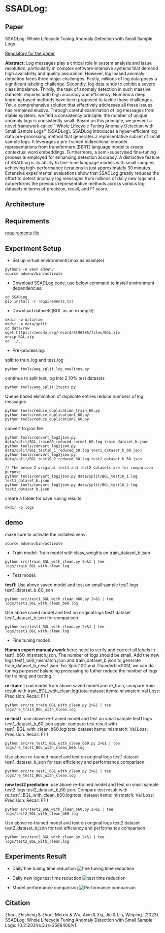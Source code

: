 SSADLog: 
=================================================

## Paper
SSADLog: Whole Lifecycle Tuning Anomaly Detection with Small Sample Logs

[Repository for the paper](https://www.researchgate.net/publication/375629925_SSADLog_Whole_Lifecycle_Tuning_Anomaly_Detection_with_Small_Sample_Logs)

**Abstract:** 
Log messages play a critical role in system analysis and issue resolution, particularly in complex software-intensive systems that demand high availability and quality assurance. However, log-based anomaly detection faces three major challenges. Firstly, millions of log data poses a significant labeling challenge. Secondly, log data tends to exhibit a severe class imbalance. Thirdly, the task of anomaly detection in such massive datasets requires both high accuracy and efficiency. Numerous deep learning based methods have been proposed to tackle those challenges. Yet, a comprehensive solution that effectively addresses all these issues has remained elusive. Through careful examination of log messages from stable systems, we find a consistency principle: the number of unique anomaly logs is consistently small. Based on this principle, we present a novel framework called ``Whole Lifecycle Tuning Anomaly Detection with Small Sample Logs'' (SSADLog). SSADLog introduces a hyper-efficient log data pre-processing method that generates a representative subset of small sample logs. It leverages a pre-trained bidirectional encoder representations from transformers (BERT) language model to create contextual word embeddings. Furthermore, a semi-supervised fine-tuning process is employed for enhancing detection accuracy. A distinctive feature of SSADLog is its ability to fine-tune language models with small samples, achieving high-performance iterations in just approximately 30 minutes. Extensive experimental evaluations show that SSADLog greatly reduces the effort to detect anomaly log messages from millions of daily new logs and outperforms the previous representative methods across various log datasets in terms of precision, recall, and F1 score.

## Architecture

## Requirements
[requirements file](./requirements.txt)

## Experiment Setup
- Set up virtual environment(Linux as example)
```
python3 -m venv advenv
source advenv/bin/activate
```
- Download SSADLog code, use below command to install environment dependencies:
```
cd SSADLog
pip install -r requirements.txt
```
- Download datasets(BGL as an example):
```
mkdir -p data/raw
mkdir -p data/split
cd data/raw
wget https://zenodo.org/record/8196385/files/BGL.zip
unzip BGL.zip
cd ../..
```
- Pre-processing:

split to train_log and test_log
```
python tools/aug_split_log_newlines.py
```
continue to split test_log into 2 10% test datasets
```
python tools/aug_split_2tests.py
```
Queue based elimination of duplicate entries reduce numbers of log messages
```
python tools/reduce_duplication_train_60.py
python tools/reduce_duplication1_60.py
python tools/reduce_duplication2_60.py
```
convert to json file
```
python tools/convert_log2json.py data/split/BGL_train80_reduced_normal_60.log train_dataset_b.json
python tools/convert_log2json.py data/split/BGL_test10_1_reduced_60.log test1_dataset_b_60.json
python tools/convert_log2json.py data/split/BGL_test10_2_reduced_60.log test2_dataset_b_60.json

// The below 2 original test1 and test2 datasets are for comparison purpose
python tools/convert_log2json.py data/split/BGL_test10_1.log test1_dataset_b.json
python tools/convert_log2json.py data/split/BGL_test10_2.log test2_dataset_b.json
```
create a folder for save runing results
```
mkdir -p logs
```

## demo
make sure to activate the installed venv:
```
source advenv/bin/activate
```
- Train model: Train model with class_weights on train_dataset_b.json
```
python src/train_BGL_with_clean.py 2>&1 | tee logs/train_BGL_with_clean.log
```
- Test model:

**test1**: Use above saved model and test on small sample test1 logs test1_dataset_b_60.json
```
python src/test1_BGL_with_clean_b60.py 2>&1 | tee logs/test1_BGL_with_clean_b60.log
```
Use above saved model and test on original logs test1 dataset test1_dataset_b.json for comparison
```
python src/test1_BGL_with_clean.py 2>&1 | tee logs/test1_BGL_with_clean.log
```
- Fine tuning model:

**Human expert manualy work** here: need to verify and correct all labels in test1_b60_mismatch.json. The number of logs should be small. Add the new logs test1_b60_mismatch.json and train_dataset_b.json to generate train_dataset_b_new1.json. For Spirit10G and Thunderbird10M, we can do tuning purposed balancing processing to futher reduce the number of logs for training and testing.

**re-train**: Load model from above saved model and re_train, compare train result with train_BGL_with_clean.log(total dataset items:  mismatch: Val Loss: Precision: Recall: F1:)
```
python src/re_train_BGL_with_clean.py 2>&1 | tee logs/re_train_BGL_with_clean.log
```
**re-test1**: use above re-trained model and test on small sample test1 logs test1_dataset_b_60.json again. compare test result with test1_BGL_with_clean_b60.log(total dataset items:  mismatch: Val Loss: Precision: Recall: F1:)
```
python src/re_test1_BGL_with_clean_b60.py 2>&1 | tee logs/re_test1_BGL_with_clean_b60.log
```
Use above re-trained model and test on original logs test1 dataset test1_dataset_b.json for test efficiency and performance comparison
```
python src/re_test1_BGL_with_clean.py 2>&1 | tee logs/re_test1_BGL_with_clean.log
```
**new test2 prediction**: use above re-trained model and test on small sample test2 logs test2_dataset_b_60.json. Compare test result with re_test1_BGL_with_clean_b60.log(total dataset items:  mismatch: Val Loss: Precision: Recall: F1:)
```
python src/test2_BGL_with_clean_b60.py 2>&1 | tee logs/test2_BGL_with_clean_b60.log
```
Use above re-trained model and test on original logs test2 dataset test2_dataset_b.json for test efficiency and performance comparison
```
python src/test2_BGL_with_clean.py 2>&1 | tee logs/test2_BGL_with_clean.log
```

## Experiments Result

- Daily fine tuning time reduction
![fine tuning time reduction](doc/fine_tuning_time_reduction.png)

- Daily new logs test time reduction
![test time reduction](doc/test_time_reduction.png)

- Model performance comparison
![Performance comparison](doc/Performance_comparison.png)

## Citation
Zhou, Zhisheng & Zhou, Meixiu & Wu, Axin & Xia, Jie & Liu, Weiping. (2023). SSADLog: Whole Lifecycle Tuning Anomaly Detection with Small Sample Logs. 10.21203/rs.3.rs-3588406/v1. 
